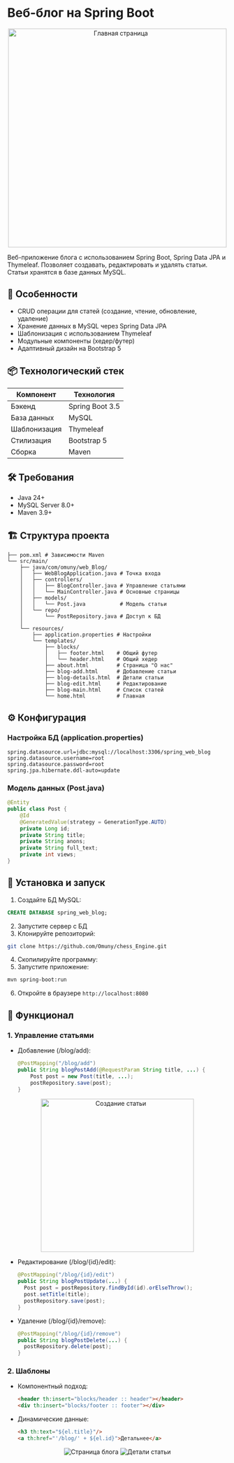# Веб-блог на Spring Boot

<div align="center">
     <img src="https://github.com/user-attachments/assets/f6abfaba-1d8b-46ff-bc86-f80c92f6b6f3" alt="Главная страница" width="500">
</div>

Веб-приложение блога с использованием Spring Boot, Spring Data JPA и Thymeleaf. Позволяет создавать, редактировать и удалять статьи. Статьи хранятся в базе данных MySQL.

## 🌟 Особенности
- CRUD операции для статей (создание, чтение, обновление, удаление)
- Хранение данных в MySQL через Spring Data JPA
- Шаблонизация с использованием Thymeleaf
- Модульные компоненты (хедер/футер)
- Адаптивный дизайн на Bootstrap 5

## 📦 Технологический стек
| Компонент       | Технология                  |
|-----------------|-----------------------------|
| Бэкенд         | Spring Boot 3.5             |
| База данных    | MySQL                       |
| Шаблонизация   | Thymeleaf                   |
| Стилизация     | Bootstrap 5                 |
| Сборка         | Maven                       |

## 🛠️ Требования
- Java 24+
- MySQL Server 8.0+
- Maven 3.9+

## 🏗️ Структура проекта
```
├── pom.xml # Зависимости Maven
└── src/main/
    ├── java/com/omuny/web_Blog/
    │   ├── WebBlogApplication.java # Точка входа
    │   ├── controllers/
    │   │   ├── BlogController.java # Управление статьями
    │   │   └── MainController.java # Основные страницы
    │   ├── models/
    │   │   └── Post.java           # Модель статьи
    │   └── repo/
    │       └── PostRepository.java # Доступ к БД
    │ 
    └── resources/
        ├── application.properties # Настройки
        └── templates/
            ├── blocks/
            │   ├── footer.html    # Общий футер
            │   └── header.html    # Общий хедер
            ├── about.html         # Страница "О нас"
            ├── blog-add.html      # Добавление статьи
            ├── blog-details.html  # Детали статьи
            ├── blog-edit.html     # Редактирование
            ├── blog-main.html     # Список статей
            └── home.html          # Главная
```

## ⚙️ Конфигурация
### Настройка БД (application.properties)
```properties
spring.datasource.url=jdbc:mysql://localhost:3306/spring_web_blog
spring.datasource.username=root
spring.datasource.password=root
spring.jpa.hibernate.ddl-auto=update
```
### Модель данных (Post.java)
```java
@Entity
public class Post {
    @Id
    @GeneratedValue(strategy = GenerationType.AUTO)
    private Long id;
    private String title;
    private String anons;
    private String full_text;
    private int views;
}
```

## 🚀 Установка и запуск
1. Создайте БД MySQL:
```sql
CREATE DATABASE spring_web_blog;
```
2. Запустите сервер с БД
3. Клонируйте репозиторий:
```bash
git clone https://github.com/Omuny/chess_Engine.git
```
4. Скопилируйте программу:
5. Запустите приложение:
```bash
mvn spring-boot:run
```
6. Откройте в браузере ``http://localhost:8080``

## 🔧 Функционал
### 1. Управление статьями
- Добавление (/blog/add):
  ```java
  @PostMapping("/blog/add")
  public String blogPostAdd(@RequestParam String title, ...) {
      Post post = new Post(title, ...);
      postRepository.save(post);
  }
  ```

<div align="center">
    <img src="https://github.com/user-attachments/assets/991bf27d-83fd-4255-9c6d-651969aadf5a" alt="Создание статьи" width="350">
</div>

- Редактирование (/blog/{id}/edit):
  ```java
  @PostMapping("/blog/{id}/edit")
  public String blogPostUpdate(...) {
    Post post = postRepository.findById(id).orElseThrow();
    post.setTitle(title);
    postRepository.save(post);
  }
  ```
- Удаление (/blog/{id}/remove):
  ```java
  @PostMapping("/blog/{id}/remove")
  public String blogPostDelete(...) {
    postRepository.delete(post);
  }
  ```
### 2. Шаблоны
- Компонентный подход:
  ```html
  <header th:insert="blocks/header :: header"></header>
  <div th:insert="blocks/footer :: footer"></div>
  ```
- Динамические данные:
  ```html
  <h3 th:text="${el.title}"/>
  <a th:href="'/blog/' + ${el.id}">Детальнее</a>
  ```

<div align="center"> 
     <img src="https://github.com/user-attachments/assets/6b4a3203-821e-4736-adbc-7e47e0b346ba" alt="Страница блога">
     <img src="https://github.com/user-attachments/assets/c68f8735-4b42-43ba-9f45-0f6793f54306" alt="Детали статьи">
</div>
